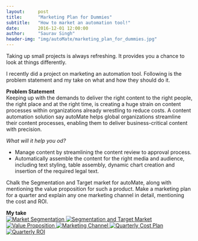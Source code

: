 ```yaml
---
layout:     post
title:      "Marketing Plan for Dummies"
subtitle:   "How to market an automation tool!"
date:       2016-12-01 12:00:00
author:     "Saurav Singh"
header-img: "img/autoMate/marketing_plan_for_dummies.jpg"
---
```


<p>Taking up small projects is always refreshing. It provides you a chance to look at things differently.</p>
<p>I recently did a project on marketing an automation tool. Following is the problem statement and my take on what and how they should do it.</p>

**Problem Statement** <br/>
Keeping up with the demands to deliver the right content to the right people, the right place and at the right time, is
creating a huge strain on content processes within organizations already wrestling to reduce costs.
A content automation solution say autoMate helps global organizations streamline their content processes, enabling them to
deliver business-critical content with precision.

*What will it help you od?*
+ Manage content by streamlining the content review to approval process.
+ Automatically assemble the content for the right media and audience, including text styling, table assembly, dynamic chart creation and insertion of the required legal text.

Chalk the Segmentation and Target market for autoMate, along with mentioning the value proposition for such a
product. Make a marketing plan for a quarter and explain any one marketing channel in detail, mentioning the cost and ROI.

**My take** <br/>
<a href="#">
    <img src="{{ site.baseurl }}/img/autoMate/1.jpg" alt="Market Segmentation">
</a>
<a href="#">
    <img src="{{ site.baseurl }}/img/autoMate/2.jpg" alt="Segmentation and Target Market">
</a>
<a href="#">
    <img src="{{ site.baseurl }}/img/autoMate/3.jpg" alt="Value Proposition">
</a>
<a href="#">
    <img src="{{ site.baseurl }}/img/autoMate/4.jpg" alt="Marketing Channel">
</a>
<a href="#">
    <img src="{{ site.baseurl }}/img/autoMate/5.jpg" alt="Quarterly Cost Plan">
</a>
<a href="#">
    <img src="{{ site.baseurl }}/img/autoMate/6.jpg" alt="Quarterly ROI">
</a>
